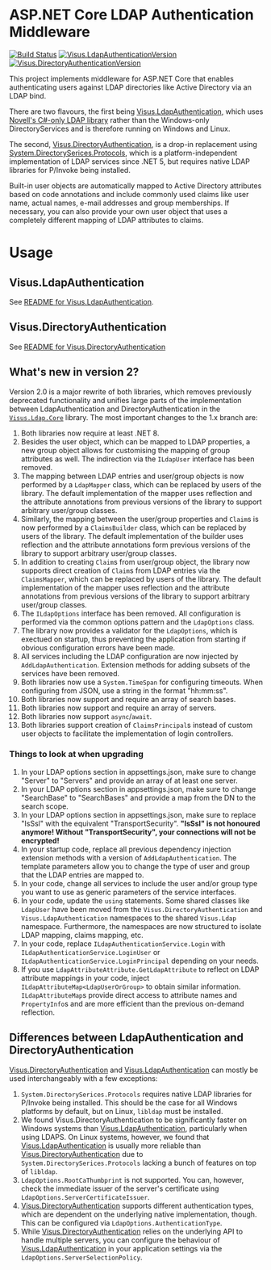 # ASP.NET Core LDAP Authentication Middleware

[![Build Status](https://visualisierungsinstitut.visualstudio.com/Visus.LdapAuthentication/_apis/build/status/UniStuttgart-VISUS.Visus.LdapAuthentication?branchName=main)](https://visualisierungsinstitut.visualstudio.com/Visus.LdapAuthentication/_build/latest?definitionId=6&branchName=main)
[![Visus.LdapAuthenticationVersion](https://img.shields.io/nuget/v/Visus.LdapAuthentication.svg)](https://www.nuget.org/packages/Visus.LdapAuthentication)
[![Visus.DirectoryAuthenticationVersion](https://img.shields.io/nuget/v/Visus.DirectoryAuthentication.svg)](https://www.nuget.org/packages/Visus.DirectoryAuthentication)

This project implements middleware for ASP.NET Core that enables authenticating users against LDAP directories like Active Directory via an LDAP bind.

There are two flavours, the first being [Visus.LdapAuthentication](Visus.LdapAuthentication/README.md), which uses [Novell's C#-only LDAP library](https://github.com/dsbenghe/Novell.Directory.Ldap.NETStandard) rather than the Windows-only DirectoryServices and is therefore running on Windows and Linux.

The second, [Visus.DirectoryAuthentication](Visus.DirectoryAuthentication/README.md), is a drop-in replacement using [System.DirectorySerices.Protocols](https://learn.microsoft.com/en-gb/dotnet/api/system.directoryservices.protocols), which is a platform-independent implementation of LDAP services since .NET 5, but requires native LDAP libraries for P/Invoke being installed.

Built-in user objects are automatically mapped to Active Directory attributes based on code annotations and include commonly used claims like user name, actual names, e-mail addresses and group memberships. If necessary, you can also provide your own user object that uses a completely different mapping of LDAP attributes to claims.


# Usage
## Visus.LdapAuthentication
See [README for Visus.LdapAuthentication](Visus.LdapAuthentication/README.md).

## Visus.DirectoryAuthentication
See [README for Visus.DirectoryAuthentication](Visus.DirectoryAuthentication/README.md)

## What's new in version 2?
Version 2.0 is a major rewrite of both libraries, which removes previously deprecated functionality and unifies large parts of the implementation between LdapAuthentication and DirectoryAuthentication in the [`Visus.Ldap.Core`](Visus.Ldap.Core) library. The most important changes to the 1.x branch are:
1. Both libraries now require at least .NET 8.
1. Besides the user object, which can be mapped to LDAP properties, a new group object allows for customising the mapping of group attributes as well. The indirection via the `ILdapUser` interface has been removed.
1. The mapping between LDAP entries and user/group objects is now performed by a `LdapMapper` class, which can be replaced by users of the library. The default implementation of the mapper uses reflection and the attribute annotations from previous versions of the library to support arbitrary user/group classes.
1. Similarly, the mapping between the user/group properties and `Claim`s is now performed by a `ClaimsBuilder` class, which can be replaced by users of the library. The default implementation of the builder uses reflection and the attribute annotations form previous versions of the library to support arbitrary user/group classes.
1. In addition to creating `Claim`s from user/group object, the library now supports direct creation of `Claim`s from LDAP entries via the `ClaimsMapper`, which can be replaced by users of the library. The default implementation of the mapper uses reflection and the attribute annotations from previous versions of the library to support arbitrary user/group classes.
1. The `ILdapOptions` interface has been removed. All configuration is performed via the common options pattern and the `LdapOptions` class.
1. The library now provides a validator for the `LdapOptions`, which is exectued on startup, thus preventing the application from starting if obvious configuration errors have been made.
1. All services including the LDAP configuration are now injected by `AddLdapAuthentication`. Extension methods for adding subsets of the services have been removed.
1. Both libraries now use a `System.TimeSpan` for configuring timeouts. When configuring from JSON, use a string in the format "hh:mm:ss".
1. Both libraries now support and require an array of search bases.
1. Both libraries now support and require an array of servers.
1. Both libraries now support `async`/`await`.
1. Both libraries support creation of `ClaimsPrincipal`s instead of custom user objects to facilitate the implementation of login controllers.

### Things to look at when upgrading
1. In your LDAP options section in appsettings.json, make sure to change "Server" to "Servers" and provide an array of at least one server.
1. In your LDAP options section in appsettings.json, make sure to change "SearchBase" to "SearchBases" and provide a map from the DN to the search scope.
1. In your LDAP options section in appsettings.json, make sure to replace "IsSsl" with the equivalent "TransportSecurity". **"IsSsl" is not honoured anymore! Without "TransportSecurity", your connections will not be encrypted!**
1. In your startup code, replace all previous dependency injection extension methods with a version of `AddLdapAuthentication`. The template parameters allow you to change the type of user and group that the LDAP entries are mapped to.
1. In your code, change all services to include the user and/or group type you want to use as generic parameters of the service interfaces.
1. In your code, update the `using` statements. Some shared classes like `LdapUser` have been moved from the `Visus.DirectoryAuthentication` and `Visus.LdapAuthentication` namespaces to the shared `Visus.Ldap` namespace. Furthermore, the namespaces are now structured to isolate LDAP mapping, claims mapping, etc.
1. In your code, replace `ILdapAuthenticationService.Login` with `ILdapAuthenticationService.LoginUser` or `ILdapAuthenticationService.LoginPrincipal` depending on your needs.
1. If you use `LdapAttributeAttribute.GetLdapAttribute` to reflect on LDAP attribute mappings in your code, inject `ILdapAttributeMap<LdapUserOrGroup>` to obtain similar information. `ILdapAttributeMap`s provide direct access to attribute names and `PropertyInfo`s and are more efficient than the previous on-demand reflection.

## Differences between LdapAuthentication and DirectoryAuthentication
[Visus.DirectoryAuthentication](Visus.DirectoryAuthentication) and [Visus.LdapAuthentication](Visus.LdapAuthentication) can mostly be used interchangeably with a few exceptions:
1. `System.DirectorySerices.Protocols` requires native LDAP libraries for P/Invoke being installed. This should be the case for all Windows platforms by default, but on Linux, `libldap` must be installed.
1. We found Visus.DirectoryAuthentication to be significantly faster on Windows systems than [Visus.LdapAuthentication](Visus.LdapAuthentication), particularly when using LDAPS. On Linux systems, however, we found that [Visus.LdapAuthentication](Visus.LdapAuthentication) is usually more reliable than [Visus.DirectoryAuthentication](Visus.DirectoryAuthentication) due to `System.DirectorySerices.Protocols` lacking a bunch of features on top of `libldap`.
1. `LdapOptions.RootCaThumbprint` is not supported. You can, however, check the immediate issuer of the server's certificate using `LdapOptions.ServerCertificateIssuer`.
1. [Visus.DirectoryAuthentication](Visus.DirectoryAuthentication) supports different authentication types, which are dependent on the underlying native implementation, though. This can be configured via `LdapOptions.AuthenticationType`.
1. While [Visus.DirectoryAuthentication](Visus.DirectoryAuthentication) relies on the underlying API to handle multiple servers, you can configure the behaviour of [Visus.LdapAuthentication](Visus.LdapAuthentication) in your application settings via the `LdapOptions.ServerSelectionPolicy`.

